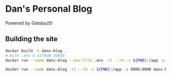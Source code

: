 # Dan's Personal Blog

Powered by GatsbyJS!

## Building the site

```sh
docker build -t dans-blog .
# With .env & GITHUB_TOKEN
docker run --name dans-blog --env-file .env -it --rm -v ${PWD}:/app -p 8000:8000 dans-blog yarn build:site

docker run --name dans-blog -it --rm -v ${PWD}:/app -p 8000:8000 dans-blog yarn build:site

```
